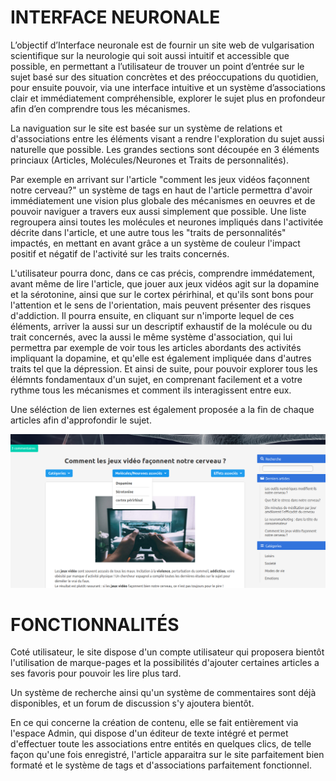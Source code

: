 # INTERFACE NEURONALE

L’objectif d’Interface neuronale est de fournir un site web de vulgarisation scientifique sur la neurologie qui soit aussi intuitif et accessible que possible, en permettant a l’utilisateur de trouver un point d’entrée sur le sujet basé sur des situation concrètes et des préoccupations du quotidien, pour ensuite pouvoir, via une interface intuitive et un système d’associations clair et immédiatement compréhensible, explorer le sujet plus en profondeur afin d’en comprendre tous les mécanismes. 

La naviguation sur le site est basée sur un système de relations et d'associations entre les éléments visant a rendre l'exploration du sujet aussi naturelle que possible. Les grandes sections sont découpée en 3 éléments princiaux (Articles, Molécules/Neurones et Traits de personnalités).

Par exemple en arrivant sur l'article "comment les jeux vidéos façonnent notre cerveau?" un système de tags en haut de l'article permettra d'avoir immédiatement une vision plus globale des mécanismes en oeuvres et de pouvoir naviguer a travers eux aussi simplement que possible. Une liste regroupera ainsi toutes les molécules et neurones impliqués dans l'activitée décrite dans l'article, et une autre tous les "traits de personnalités" impactés, en mettant en avant grâce a un système de couleur l'impact positif et négatif de l'activité sur les traits concernés.

L'utilisateur pourra donc, dans ce cas précis, comprendre immédatement, avant même de lire l'article, que jouer aux jeux vidéos agit sur la dopamine et la sérotonine, ainsi que sur le cortex périrhinal, et qu'ils sont bons pour l'attention et le sens de l'orientation, mais peuvent présenter des risques d'addiction. Il pourra ensuite, en cliquant sur n'importe lequel de ces éléments, arriver la aussi sur un descriptif exhaustif de la molécule ou du trait concernés, avec la aussi le même système d'association, qui lui permettra par exemple de voir tous les articles abordants des activités impliquant la dopamine, et qu'elle est également impliquée dans d'autres traits tel que la dépression. Et ainsi de suite, pour pouvoir explorer tous les élémnts fondamentaux d'un sujet, en comprenant facilement et a votre rythme tous les mécanismes et comment ils interagissent entre eux.

Une séléction de lien externes est également proposée a la fin de chaque articles afin d'approfondir le sujet.

![alt text](https://raw.githubusercontent.com/thommyeh/Neuro/develop/storage/jeux.png)

# FONCTIONNALITÉS

Coté utilisateur, le site dispose d'un compte utilisateur qui proposera bientôt l'utilisation de marque-pages et la possibilités d'ajouter certaines articles a ses favoris pour pouvoir les lire plus tard.

Un système de recherche ainsi qu'un système de commentaires sont déjà disponibles, et un forum de discussion s'y ajoutera bientôt.

En ce qui concerne la création de contenu, elle se fait entièrement via l'espace Admin, qui dispose d'un éditeur de texte intégré et permet d'effectuer toute les associations entre entités en quelques clics, de telle façon qu'une fois enregistré, l'article apparaitra sur le site parfaitement bien formaté et le système de tags et d'associations parfaitement fonctionnel.

